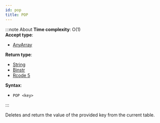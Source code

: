 ```yaml
---
id: pop
title: POP
---
```


:::note About
**Time complexity**: O(1)  
**Accept type**:

- [AnyArray](../protocol/data-types.md#any-array)

**Return type**:

- [String](../protocol/skyhash.md#strings-)
- [Binstr](../protocol/skyhash.md#strings-)
- [Rcode 5](../protocol/response-codes.md)

**Syntax**:

- `POP <key>`

:::

Deletes and return the value of the provided key from the current table.
